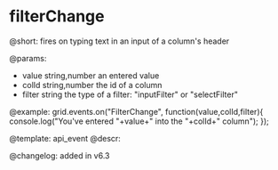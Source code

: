 filterChange
=============


@short:
fires on typing text in an input of a column's header

@params:
- value		string,number		an entered value
- colId		string,number		the id of a column
- filter	string				the type of a filter: "inputFilter" or "selectFilter"


@example:
grid.events.on("FilterChange", function(value,colId,filter){
    console.log("You've entered "+value+" into the "+colId+" column");
});


@template: api_event
@descr:

@changelog: added in v6.3


